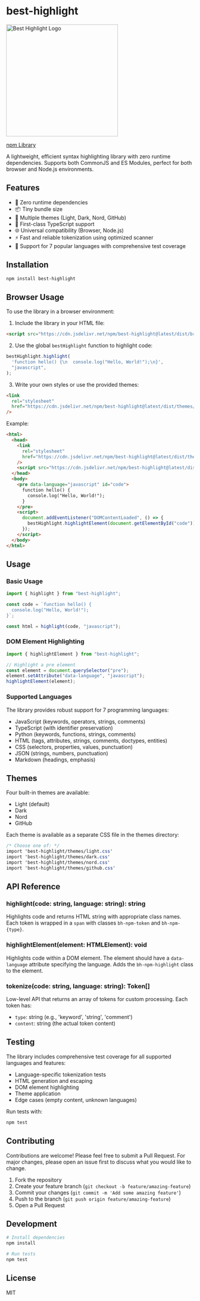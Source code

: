 # best-highlight

<img alt="Best Highlight Logo" src="https://github.com/user-attachments/assets/b6d7abd3-e893-41dc-b46e-45c147c9a026" for="cover" width="300" />

[npm Library](https://npmjs.com/package/best-highlight)

A lightweight, efficient syntax highlighting library with zero runtime dependencies. Supports both CommonJS and ES Modules, perfect for both browser and Node.js environments.

## Features

- 🚀 Zero runtime dependencies
- 📦 Tiny bundle size
- 🎨 Multiple themes (Light, Dark, Nord, GitHub)
- 🔧 First-class TypeScript support
- 🌐 Universal compatibility (Browser, Node.js)
- ⚡ Fast and reliable tokenization using optimized scanner
- 🎯 Support for 7 popular languages with comprehensive test coverage

## Installation

```bash
npm install best-highlight
```

## Browser Usage

To use the library in a browser environment:

1. Include the library in your HTML file:

```html
<script src="https://cdn.jsdelivr.net/npm/best-highlight@latest/dist/browser/index.global.js"></script>
```

2. Use the global `bestHighlight` function to highlight code:

```javascript
bestHighlight.highlight(
  'function hello() {\n  console.log("Hello, World!");\n}',
  "javascript",
);
```

3. Write your own styles or use the provided themes:

```html
<link
  rel="stylesheet"
  href="https://cdn.jsdelivr.net/npm/best-highlight@latest/dist/themes/light.css"
/>
```

Example:

```html
<html>
  <head>
    <link
      rel="stylesheet"
      href="https://cdn.jsdelivr.net/npm/best-highlight@latest/dist/themes/light.css"
    />
    <script src="https://cdn.jsdelivr.net/npm/best-highlight@latest/dist/browser/index.global.js"></script>
  </head>
  <body>
    <pre data-language="javascript" id="code">
      function hello() {
        console.log("Hello, World!");
      }
    </pre>
    <script>
      document.addEventListener("DOMContentLoaded", () => {
        bestHighlight.highlightElement(document.getElementById("code"));
      });
    </script>
  </body>
</html>
```

## Usage

### Basic Usage

```javascript
import { highlight } from "best-highlight";

const code = `function hello() {
  console.log("Hello, World!");
}`;

const html = highlight(code, "javascript");
```

### DOM Element Highlighting

```javascript
import { highlightElement } from "best-highlight";

// Highlight a pre element
const element = document.querySelector("pre");
element.setAttribute("data-language", "javascript");
highlightElement(element);
```

### Supported Languages

The library provides robust support for 7 programming languages:

- JavaScript (keywords, operators, strings, comments)
- TypeScript (with identifier preservation)
- Python (keywords, functions, strings, comments)
- HTML (tags, attributes, strings, comments, doctypes, entities)
- CSS (selectors, properties, values, punctuation)
- JSON (strings, numbers, punctuation)
- Markdown (headings, emphasis)

## Themes

Four built-in themes are available:

- Light (default)
- Dark
- Nord
- GitHub

Each theme is available as a separate CSS file in the themes directory:

```css
/* Choose one of: */
import 'best-highlight/themes/light.css'
import 'best-highlight/themes/dark.css'
import 'best-highlight/themes/nord.css'
import 'best-highlight/themes/github.css'
```

## API Reference

### highlight(code: string, language: string): string

Highlights code and returns HTML string with appropriate class names. Each token is wrapped in a `span` with classes `bh-npm-token` and `bh-npm-{type}`.

### highlightElement(element: HTMLElement): void

Highlights code within a DOM element. The element should have a `data-language` attribute specifying the language. Adds the `bh-npm-highlight` class to the element.

### tokenize(code: string, language: string): Token[]

Low-level API that returns an array of tokens for custom processing. Each token has:

- `type`: string (e.g., 'keyword', 'string', 'comment')
- `content`: string (the actual token content)

## Testing

The library includes comprehensive test coverage for all supported languages and features:

- Language-specific tokenization tests
- HTML generation and escaping
- DOM element highlighting
- Theme application
- Edge cases (empty content, unknown languages)

Run tests with:

```bash
npm test
```

## Contributing

Contributions are welcome! Please feel free to submit a Pull Request. For major changes, please open an issue first to discuss what you would like to change.

1. Fork the repository
2. Create your feature branch (`git checkout -b feature/amazing-feature`)
3. Commit your changes (`git commit -m 'Add some amazing feature'`)
4. Push to the branch (`git push origin feature/amazing-feature`)
5. Open a Pull Request

## Development

```bash
# Install dependencies
npm install

# Run tests
npm test
```

## License

MIT
